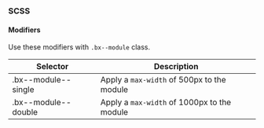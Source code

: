 ### SCSS

#### Modifiers

Use these modifiers with `.bx--module` class.

| Selector            | Description                                 |
|---------------------|---------------------------------------------|
| .bx--module--single | Apply a `max-width` of 500px to the module  |
| .bx--module--double | Apply a `max-width` of 1000px to the module |
